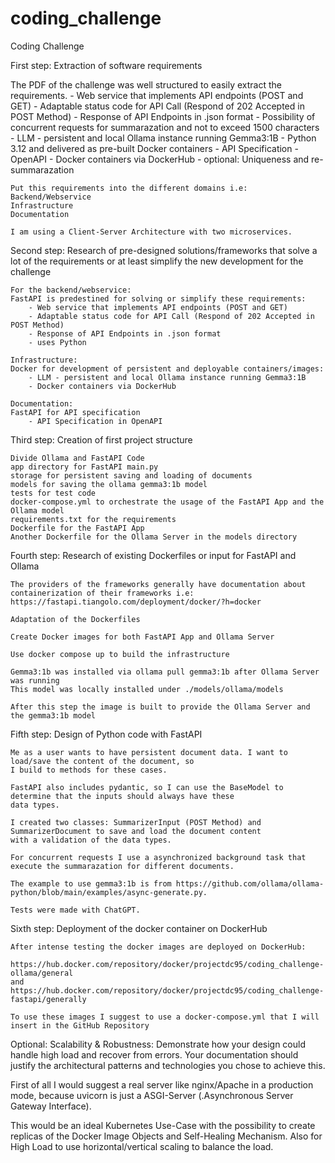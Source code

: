 # coding_challenge
Coding Challenge

First step: Extraction of software requirements

The PDF of the challenge was well structured to easily extract the requirements.
	- Web service that implements API endpoints (POST and GET)
	- Adaptable status code for API Call (Respond of 202 Accepted in POST Method)
	- Response of API Endpoints in .json format
	- Possibility of concurrent requests for summarazation and not to exceed 1500 characters
	- LLM - persistent and local Ollama instance running Gemma3:1B
	- Python 3.12 and delivered as pre-built Docker containers
	- API Specification - OpenAPI
	- Docker containers via DockerHub
	- optional: Uniqueness and re-summarazation
	
	Put this requirements into the different domains i.e:
	Backend/Webservice
	Infrastructure
	Documentation
	
	I am using a Client-Server Architecture with two microservices.
	
Second step: Research of pre-designed solutions/frameworks that solve a lot of the requirements
			 or at least simplify the new development for the challenge
			 
    For the backend/webservice:
	FastAPI is predestined for solving or simplify these requirements:
		- Web service that implements API endpoints (POST and GET)
		- Adaptable status code for API Call (Respond of 202 Accepted in POST Method)
		- Response of API Endpoints in .json format
		- uses Python
		
	Infrastructure:
	Docker for development of persistent and deployable containers/images:
		- LLM - persistent and local Ollama instance running Gemma3:1B
		- Docker containers via DockerHub
		
	Documentation:
	FastAPI for API specification
		- API Specification in OpenAPI

Third step: Creation of first project structure

	Divide Ollama and FastAPI Code
	app directory for FastAPI main.py
	storage for persistent saving and loading of documents
	models for saving the ollama gemma3:1b model
	tests for test code
	docker-compose.yml to orchestrate the usage of the FastAPI App and the Ollama model
	requirements.txt for the requirements
	Dockerfile for the FastAPI App
	Another Dockerfile for the Ollama Server in the models directory
	
Fourth step: Research of existing Dockerfiles or input for FastAPI and Ollama

	The providers of the frameworks generally have documentation about containerization of their frameworks i.e:
	https://fastapi.tiangolo.com/deployment/docker/?h=docker
	
	Adaptation of the Dockerfiles
	
	Create Docker images for both FastAPI App and Ollama Server
	
	Use docker compose up to build the infrastructure
	
	Gemma3:1b was installed via ollama pull gemma3:1b after Ollama Server was running
	This model was locally installed under ./models/ollama/models
	
	After this step the image is built to provide the Ollama Server and the gemma3:1b model
	
Fifth step: Design of Python code with FastAPI
	
	Me as a user wants to have persistent document data. I want to load/save the content of the document, so
	I build to methods for these cases.
	
	FastAPI also includes pydantic, so I can use the BaseModel to determine that the inputs should always have these
	data types.
	
	I created two classes: SummarizerInput (POST Method) and SummarizerDocument to save and load the document content
	with a validation of the data types.
	
	For concurrent requests I use a asynchronized background task that execute the summarazation for different documents.
	
	The example to use gemma3:1b is from https://github.com/ollama/ollama-python/blob/main/examples/async-generate.py.
	
	Tests were made with ChatGPT.
	
Sixth step: Deployment of the docker container on DockerHub

	After intense testing the docker images are deployed on DockerHub:
	
	https://hub.docker.com/repository/docker/projectdc95/coding_challenge-ollama/general
	and
	https://hub.docker.com/repository/docker/projectdc95/coding_challenge-fastapi/generally

	To use these images I suggest to use a docker-compose.yml that I will insert in the GitHub Repository


Optional:
Scalability & Robustness:
Demonstrate how your design could handle high load and recover from errors.
Your documentation should justify the architectural patterns and technologies
you chose to achieve this.

First of all I would suggest a real server like nginx/Apache in a production mode, because uvicorn is just a
ASGI-Server (.Asynchronous Server Gateway Interface).

This would be an ideal Kubernetes Use-Case with the possibility to create replicas of the Docker Image Objects
and Self-Healing Mechanism. Also for High Load to use horizontal/vertical scaling to balance the load.